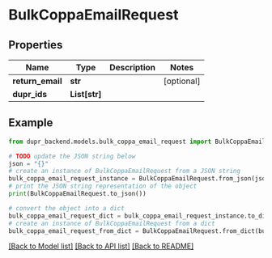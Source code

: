 # BulkCoppaEmailRequest


## Properties

Name | Type | Description | Notes
------------ | ------------- | ------------- | -------------
**return_email** | **str** |  | [optional] 
**dupr_ids** | **List[str]** |  | 

## Example

```python
from dupr_backend.models.bulk_coppa_email_request import BulkCoppaEmailRequest

# TODO update the JSON string below
json = "{}"
# create an instance of BulkCoppaEmailRequest from a JSON string
bulk_coppa_email_request_instance = BulkCoppaEmailRequest.from_json(json)
# print the JSON string representation of the object
print(BulkCoppaEmailRequest.to_json())

# convert the object into a dict
bulk_coppa_email_request_dict = bulk_coppa_email_request_instance.to_dict()
# create an instance of BulkCoppaEmailRequest from a dict
bulk_coppa_email_request_from_dict = BulkCoppaEmailRequest.from_dict(bulk_coppa_email_request_dict)
```
[[Back to Model list]](../README.md#documentation-for-models) [[Back to API list]](../README.md#documentation-for-api-endpoints) [[Back to README]](../README.md)


